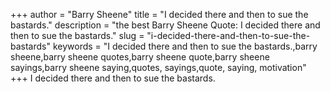 +++
author = "Barry Sheene"
title = "I decided there and then to sue the bastards."
description = "the best Barry Sheene Quote: I decided there and then to sue the bastards."
slug = "i-decided-there-and-then-to-sue-the-bastards"
keywords = "I decided there and then to sue the bastards.,barry sheene,barry sheene quotes,barry sheene quote,barry sheene sayings,barry sheene saying,quotes, sayings,quote, saying, motivation"
+++
I decided there and then to sue the bastards.

